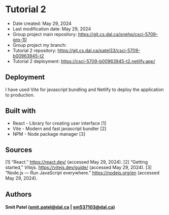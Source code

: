# Tutorial 2

- Date created: May 29, 2024
- Last modification date: May 29, 2024
- Group project main repository: https://git.cs.dal.ca/snehp/csci-5709-grp-10
- Group project my branch: 
- Tutorial 2 repository: https://git.cs.dal.ca/patel33/csci-5709-b00963945-t2
- Tutorial 2 deployment: https://csci-5709-b00963945-t2.netlify.app/

## Deployment
I have used Vite for javascript bundling and Netlify to deploy the application to production.

## Built with

 - React - Library for creating user interface [1]
 - Vite - Modern and fast javascript bundler [2]
 - NPM - Node package manager [3]

## Sources
[1] “React.” https://react.dev/ (accessed May 29, 2024).
[2] “Getting started,” _Vitejs_. https://vitejs.dev/guide/ (accessed May 29, 2024).
[3] “Node.js — Run JavaScript everywhere.” https://nodejs.org/en (accessed May 29, 2024).

## Authors

#### Smit Patel (smit.patel@dal.ca  |  sm537103@dal.ca)